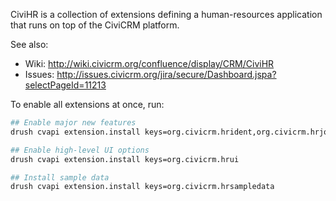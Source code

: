 CiviHR is a collection of extensions defining a human-resources application
that runs on top of the CiviCRM platform.

See also:
 * Wiki: http://wiki.civicrm.org/confluence/display/CRM/CiviHR
 * Issues: http://issues.civicrm.org/jira/secure/Dashboard.jspa?selectPageId=11213

To enable all extensions at once, run:

```bash
## Enable major new features
drush cvapi extension.install keys=org.civicrm.hrident,org.civicrm.hrjob,org.civicrm.hrmed,org.civicrm.hrqual,org.civicrm.hrreport,org.civicrm.hrvisa,org.civicrm.hremerg,org.civicrm.hrcareer

## Enable high-level UI options
drush cvapi extension.install keys=org.civicrm.hrui

## Install sample data
drush cvapi extension.install keys=org.civicrm.hrsampledata
```
